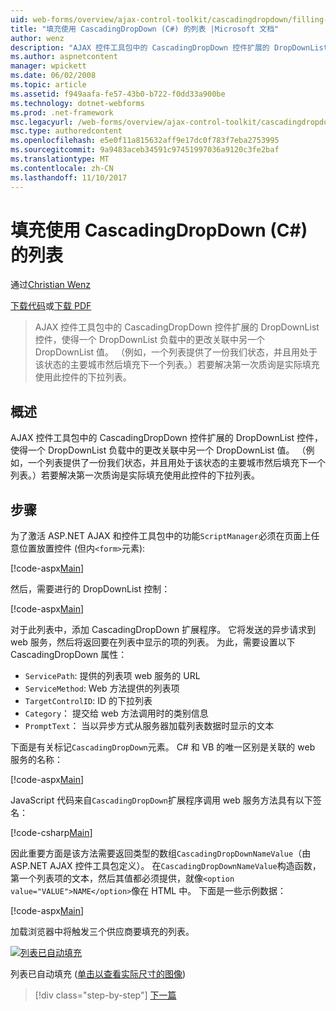```yaml
---
uid: web-forms/overview/ajax-control-toolkit/cascadingdropdown/filling-a-list-using-cascadingdropdown-cs
title: "填充使用 CascadingDropDown (C#) 的列表 |Microsoft 文档"
author: wenz
description: "AJAX 控件工具包中的 CascadingDropDown 控件扩展的 DropDownList 控件，使得一个 DropDownList 负载中的更改关联中 anoth 值..."
ms.author: aspnetcontent
manager: wpickett
ms.date: 06/02/2008
ms.topic: article
ms.assetid: f949aafa-fe57-43b0-b722-f0dd33a900be
ms.technology: dotnet-webforms
ms.prod: .net-framework
msc.legacyurl: /web-forms/overview/ajax-control-toolkit/cascadingdropdown/filling-a-list-using-cascadingdropdown-cs
msc.type: authoredcontent
ms.openlocfilehash: e5e0f11a815632aff9e17dc0f783f7eba2753995
ms.sourcegitcommit: 9a9483aceb34591c97451997036a9120c3fe2baf
ms.translationtype: MT
ms.contentlocale: zh-CN
ms.lasthandoff: 11/10/2017
---
```

<a name="filling-a-list-using-cascadingdropdown-c"></a>填充使用 CascadingDropDown (C#) 的列表
====================
通过[Christian Wenz](https://github.com/wenz)

[下载代码](http://download.microsoft.com/download/9/0/7/907760b1-2c60-4f81-aeb6-ca416a573b0d/cascadingdropdown0.cs.zip)或[下载 PDF](http://download.microsoft.com/download/2/d/c/2dc10e34-6983-41d4-9c08-f78f5387d32b/cascadingdropdown0CS.pdf)

> AJAX 控件工具包中的 CascadingDropDown 控件扩展的 DropDownList 控件，使得一个 DropDownList 负载中的更改关联中另一个 DropDownList 值。 （例如，一个列表提供了一份我们状态，并且用处于该状态的主要城市然后填充下一个列表。）若要解决第一次质询是实际填充使用此控件的下拉列表。


## <a name="overview"></a>概述

AJAX 控件工具包中的 CascadingDropDown 控件扩展的 DropDownList 控件，使得一个 DropDownList 负载中的更改关联中另一个 DropDownList 值。 （例如，一个列表提供了一份我们状态，并且用处于该状态的主要城市然后填充下一个列表。）若要解决第一次质询是实际填充使用此控件的下拉列表。

## <a name="steps"></a>步骤

为了激活 ASP.NET AJAX 和控件工具包中的功能`ScriptManager`必须在页面上任意位置放置控件 (但内`<form>`元素):

[!code-aspx[Main](filling-a-list-using-cascadingdropdown-cs/samples/sample1.aspx)]

然后，需要进行的 DropDownList 控制：

[!code-aspx[Main](filling-a-list-using-cascadingdropdown-cs/samples/sample2.aspx)]

对于此列表中，添加 CascadingDropDown 扩展程序。 它将发送的异步请求到 web 服务，然后将返回要在列表中显示的项的列表。 为此，需要设置以下 CascadingDropDown 属性：

- `ServicePath`: 提供的列表项 web 服务的 URL
- `ServiceMethod`: Web 方法提供的列表项
- `TargetControlID`: ID 的下拉列表
- `Category`： 提交给 web 方法调用时的类别信息
- `PromptText`： 当以异步方式从服务器加载列表数据时显示的文本

下面是有关标记`CascadingDropDown`元素。 C# 和 VB 的唯一区别是关联的 web 服务的名称：

[!code-aspx[Main](filling-a-list-using-cascadingdropdown-cs/samples/sample3.aspx)]

JavaScript 代码来自`CascadingDropDown`扩展程序调用 web 服务方法具有以下签名：

[!code-csharp[Main](filling-a-list-using-cascadingdropdown-cs/samples/sample4.cs)]

因此重要方面是该方法需要返回类型的数组`CascadingDropDownNameValue`（由 ASP.NET AJAX 控件工具包定义）。 在`CascadingDropDownNameValue`构造函数，第一个列表项的文本，然后其值都必须提供，就像`<option value="VALUE">NAME</option>`像在 HTML 中。 下面是一些示例数据：

[!code-aspx[Main](filling-a-list-using-cascadingdropdown-cs/samples/sample5.aspx)]

加载浏览器中将触发三个供应商要填充的列表。


[![列表已自动填充](filling-a-list-using-cascadingdropdown-cs/_static/image2.png)](filling-a-list-using-cascadingdropdown-cs/_static/image1.png)

列表已自动填充 ([单击以查看实际尺寸的图像](filling-a-list-using-cascadingdropdown-cs/_static/image3.png))

>[!div class="step-by-step"]
[下一篇](using-cascadingdropdown-with-a-database-cs.md)

